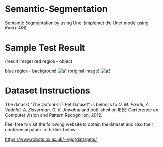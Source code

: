 # Semantic-Segmentation
Semantic Segmentation by using Unet (implemet the Unet model using Keras API)

# Sample Test Result
(result image)
red region - object

blue region - background
![a1](https://user-images.githubusercontent.com/49195906/148007987-b76d4119-6b38-40a8-9138-6fb640f2a006.png)
(original image)
![a2](https://user-images.githubusercontent.com/49195906/148007849-ad82394d-8918-4b2e-a816-13fdf2ba6150.jpg)


# Dataset Instructions
The dataset "The Oxford-IIIT Pet Dataset" is belongs to _O. M. Parkhi, A. Vedaldi, A. Zisserman, C. V. Jawahar_ and published on IEEE Conference on Computer Vision and Pattern Recognition, 2012.

Feel free to visit the following website to obtain the dataset and also their conference paper in the link below:

https://www.robots.ox.ac.uk/~vgg/data/pets/

